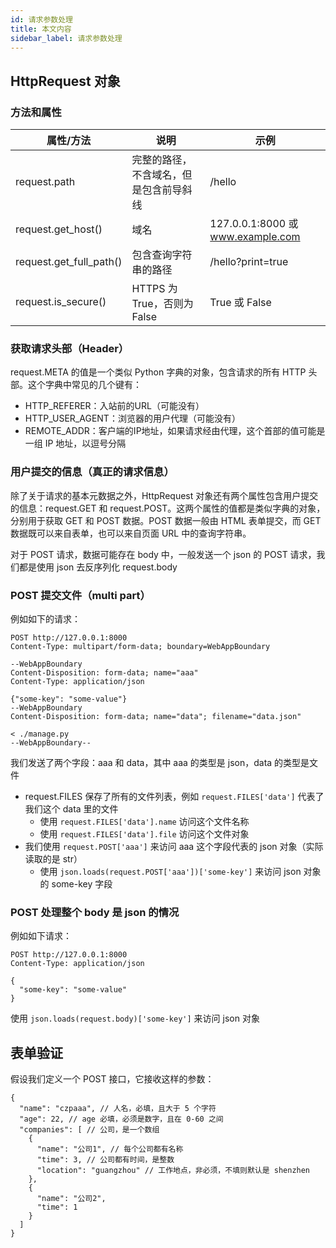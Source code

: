 ```yaml
---
id: 请求参数处理
title: 本文内容
sidebar_label: 请求参数处理
---
```




## HttpRequest 对象

### 方法和属性

| 属性/方法               | 说明                                   | 示例                              |
| ----------------------- | -------------------------------------- | --------------------------------- |
| request.path            | 完整的路径，不含域名，但是包含前导斜线 | /hello                            |
| request.get_host()      | 域名                                   | 127.0.0.1:8000 或 www.example.com |
| request.get_full_path() | 包含查询字符串的路径                   | /hello?print=true                 |
| request.is_secure()     | HTTPS 为 True，否则为 False            | True 或 False                     |

### 获取请求头部（Header）

request.META 的值是一个类似 Python 字典的对象，包含请求的所有 HTTP 头部。这个字典中常见的几个键有：

- HTTP_REFERER：入站前的URL（可能没有）
- HTTP_USER_AGENT：浏览器的用户代理（可能没有）
- REMOTE_ADDR：客户端的IP地址，如果请求经由代理，这个首部的值可能是一组 IP 地址，以逗号分隔

### 用户提交的信息（真正的请求信息）

除了关于请求的基本元数据之外，HttpRequest 对象还有两个属性包含用户提交的信息：request.GET 和 request.POST。这两个属性的值都是类似字典的对象，分别用于获取 GET 和 POST 数据。POST 数据一般由 HTML 表单提交，而 GET 数据既可以来自表单，也可以来自页面 URL 中的查询字符串。

对于 POST 请求，数据可能存在  body 中，一般发送一个 json 的 POST 请求，我们都是使用 json 去反序列化 request.body

### POST 提交文件（multi part）

例如如下的请求：

```
POST http://127.0.0.1:8000
Content-Type: multipart/form-data; boundary=WebAppBoundary

--WebAppBoundary
Content-Disposition: form-data; name="aaa"
Content-Type: application/json

{"some-key": "some-value"}
--WebAppBoundary
Content-Disposition: form-data; name="data"; filename="data.json"

< ./manage.py
--WebAppBoundary--
```

我们发送了两个字段：aaa 和 data，其中 aaa 的类型是 json，data 的类型是文件

- request.FILES 保存了所有的文件列表，例如 `request.FILES['data']` 代表了我们这个 data 里的文件
  - 使用 `request.FILES['data'].name`  访问这个文件名称
  - 使用 `request.FILES['data'].file` 访问这个文件对象
- 我们使用 `request.POST['aaa']` 来访问 aaa 这个字段代表的 json 对象（实际读取的是 str）
  - 使用 `json.loads(request.POST['aaa'])['some-key']` 来访问 json 对象的 some-key 字段

### POST 处理整个 body 是 json 的情况

例如如下请求：

```
POST http://127.0.0.1:8000
Content-Type: application/json

{
  "some-key": "some-value"
}
```

使用 `json.loads(request.body)['some-key']` 来访问 json 对象



## 表单验证

假设我们定义一个 POST 接口，它接收这样的参数：

```
{
  "name": "czpaaa", // 人名，必填，且大于 5 个字符
  "age": 22, // age 必填，必须是数字，且在 0-60 之间
  "companies": [ // 公司，是一个数组
    {
      "name": "公司1", // 每个公司都有名称
      "time": 3, // 公司都有时间，是整数
      "location": "guangzhou" // 工作地点，非必须，不填则默认是 shenzhen
    },
    {
      "name": "公司2",
      "time": 1
    }
  ]
}
```

